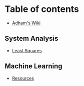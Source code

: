 # Table of contents

* [Adham's Wiki](README.md)

## System Analysis

* [Least Squares](system-analysis/least-squares.md)

## Machine Learning

* [Resources](machine-learning/resources.md)

